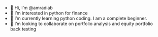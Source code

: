 - 👋 Hi, I’m @amradiab
- 👀 I’m interested in python for finance
- 🌱 I’m currently learning python coding. I am a complete beginner.
- 💞️ I’m looking to collaborate on portfolio analysis and equity portfolio back testing

<!---
amradiab/amradiab is a ✨ special ✨ repository because its `README.md` (this file) appears on your GitHub profile.
You can click the Preview link to take a look at your changes.
--->
